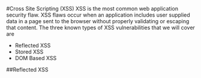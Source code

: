 #Cross Site Scripting (XSS)
XSS is the most common web application security flaw. XSS flaws occur when an application includes user supplied data in a page sent to the browser without properly validating or escaping that content. The three known types of XSS vulnerabilities that we will cover are 
* Reflected XSS
* Stored XSS
* DOM Based XSS

##Reflected XSS
